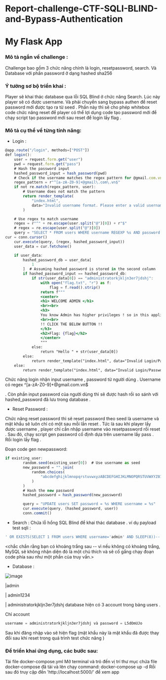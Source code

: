 # Report-challenge-CTF-SQLI-BLIND-and-Bypass-Authentication
# My Flask App

### Mô tả ngắn về challenge :

Challenge bao gồm 3 chức năng chính là login, resetpassword, search.
Và Database với phần password ở dạng hashed sha256

### Ý tưởng sơ bộ triển khai :

Player sẽ khai thác database qua lỗi SQL Blind ở chức năng Search. Lúc này player sẽ có được username. Và phải chuyển sang bypass authen để reset password mới được tạo ra từ seed . Phần này thì sẽ cho phép whitebox code chức năng reset để player có thể lợi dụng code tạo password mới để chạy script tạo password mới sau reset để login lấy flag .

### Mô tả cụ thể về từng tính năng:

- Login :

```jsx
@app.route("/login", methods=["POST"])
def login():
    user = request.form.get("user")
    pwd = request.form.get("pass")
    # Hash the password input
    hashed_password_input = hash_password(pwd)
    # Check if the username matches the regex pattern for @gmail.com.vn
    regex_pattern = r"^[a-zA-Z0-9]+@gmail\.com\.vn$"
    if not re.match(regex_pattern, user):
        # Username does not match the pattern
        return render_template(
            "index.html",
            data="Invalid username format. Please enter a valid username (e.g., example@gmail.com.vn).",
        )

    # Use regex to match username
    regex = r"^" + re.escape(user.split("@")[0]) + r"$"
    # regex = re.escape(user.split("@")[0])
    query = "SELECT * FROM users WHERE username REGEXP %s AND password = %s"
cur = conn.cursor()
    cur.execute(query, (regex, hashed_password_input))
    user_data = cur.fetchone()

    if user_data:
        hashed_password_db = user_data[
            1
        ]  # Assuming hashed password is stored in the second column
        if hashed_password_input == hashed_password_db:
            if str(user_data[0]) == "administratorkjkljn3er7jdshj":
                with open("flag.txt", "r") as f:
                    flag = f.read().strip()
                return f"""
                <center>
                <h1> WELCOME ADMIN </h1>
                <br><br>
                <h3>
                You know Admin has higher privileges ! so in this application, admin is given access to the remote sql editor !
                <br><br>
                !! CLICK THE BELOW BUTTON !!
                </h3>
                <h2>Flag: {flag}</h2>
                </center>
                """
            else:
                return "Hello " + str(user_data[0])
        else:
            return render_template("index.html", data="Invalid Login/Password !!")
    else:
        return render_template("index.html", data="Invalid Login/Password !!")
```

Chức năng login nhận input username , password từ người dùng . Username có regex  ^[a-zA-Z0-9]+@gmail\.com\.vn$ 

. Còn phần input password của người dùng thì sẽ được hash rồi so sánh với hashed_password đã    lưu trong database .

- Reset Password :

 Chức năng reset password thì sẽ reset password theo seed là username và mật khẩu sẽ luôn chỉ có một sau mỗi lần reset . Tức là sau khi player lấy được username , player chỉ cần nhập username vào resetpassword rồi reset . Sau đó, chạy script gen password cố định dựa trên username lấy pass . Rồi login lấy flag .

Đoạn code gen newpassword:

```jsx
if existing_user:
        random.seed(existing_user[0])  # Use username as seed
        new_password = "".join(
            random.choices(
                "abcdefghijklmnopqrstuvwxyzABCDEFGHIJKLMNOPQRSTUVWXYZ0123456789", k=8
            )
        )
        # Hash the new password
        hashed_password = hash_password(new_password)

        query = "UPDATE users SET password = %s WHERE username = %s"
        cur.execute(query, (hashed_password, user))
        conn.commit()
```

- Search : Chứa lỗ hổng SQL Blind để khai thác database .
ví dụ payload test sqli :

```jsx
' OR EXISTS(SELECT 1 FROM users WHERE username='admin' AND SLEEP(8))--
```

<chắc chắn rằng bạn có khoảng trắng sau -- vì nếu không có khoảng trắng, MySQL sẽ không nhận diện đó là một chú thích và sẽ cố gắng chạy đoạn code phía sau như một phần của truy vấn.>

- Database :

![image](https://github.com/Lilly-dox/Report-challenge-CTF-SQLI-BLIND-and-Bypass-Authentication/assets/130746941/c336ede2-f6b3-4934-ab05-8a5227fa1f1c)

|admin

| admin1234

| administratorkjkljn3er7jdshj
database hiện có 3 account trong bảng users . 

Chỉ account 

```jsx
username = administratorkjkljn3er7jdshj và password = L5dOmUJo
```

Sau khi đăng nhập vào sẽ hiện flag (mật khẩu này là mật khẩu đã được thay đổi sau khi reset trong quá trình test chức năng ) 

### Để triển khai ứng dụng, các bước sau:

Tải file docker-compose.yml
Mở terminal và trỏ đến vị trí thư mục chứa file docker-compose đã tải và lên chạy command: docker-compose up -d
Rồi sau đó truy cập đến 'http://localhost:5000/' để xem app
